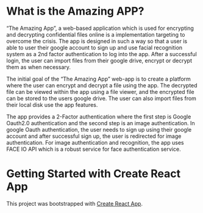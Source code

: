 # What is the Amazing APP?
“The Amazing App”, a web-based application which is used for encrypting and decrypting confidential files online is a implementation targeting to overcome the crisis. The app is designed in such a way so that a user is able to user their google account to sign up and use facial recognition system as a 2nd factor authentication to log into the app. After a successful login, the user can import files from their google drive, encrypt or decrypt them as when necessary.

The initial goal of the “The Amazing App” web-app is to create a platform where the user can encrypt and decrypt a file using the app. The decrypted file can be viewed within the app using a file viewer, and the encrypted file can be stored to the users google drive. The user can also import files from their local disk use the app features.

The app provides a 2-Factor authentication where the first step is Google Oauth2.0 authentication and the second step is an image authentication. In google Oauth authentication, the user needs to sign up using their google account and after successful sign up, the user is redirected for image authentication. For image authentication and recognition, the app uses FACE IO API which is a robust service for face authentication service.
# Getting Started with Create React App

This project was bootstrapped with [Create React App](https://github.com/facebook/create-react-app).




